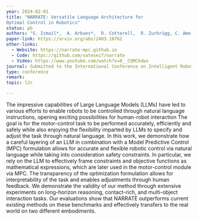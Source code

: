 ```yaml
---
year: 2024-02-01
title: "NARRATE: Versatile Language Architecture for 
Optimal Control in Robotics"
status: pb
authors: "S. Ismail*,  A. Arbues*,  R. Cotterell,  R. Zurbrügg, C. Amo Alonso"
paper-link: https://arxiv.org/abs/2403.10762
other-links: 
  - Website: https://narrate-mpc.github.io
  - Code: https://github.com/vateseif/narrate
  - Video: https://www.youtube.com/watch?v=8__CQMCkdws
journal: Submitted to the International Conference on Intelligent Robots and Systems (IROS)
type: conference
remark: 
topic: l2c

---
```


The impressive capabilities of Large Language Models (LLMs) have led to various efforts to enable robots to be controlled through natural language instructions, opening exciting possibilities for human-robot interaction The goal is for the motor-control task to be performed accurately, efficiently and safely while also enjoying the flexibility imparted by LLMs to specify and adjust the task through natural language. In this work, we demonstrate how a careful layering of an LLM in combination with a Model Predictive Control (MPC) formulation allows for accurate and flexible robotic control via natural language while taking into consideration safety constraints. In particular, we rely on the LLM to effectively frame constraints and objective functions as mathematical expressions, which are later used in the motor-control module via MPC. The transparency of the optimization formulation allows for interpretability of the task and enables adjustments through human feedback. We demonstrate the validity of our method through extensive experiments on long-horizon reasoning, contact-rich, and multi-object interaction tasks. Our evaluations show that NARRATE outperforms current existing methods on these benchmarks and effectively transfers to the real world on two different embodiments. 
